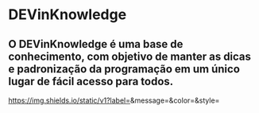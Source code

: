 # DEVinKnowledge
## O DEVinKnowledge é uma base de conhecimento, com objetivo de manter as dicas e padronização da programação em um único lugar de fácil acesso para todos.

https://img.shields.io/static/v1?label=<LABEL>&message=<MESSAGE>&color=<COLOR>&style=<STYLE>&logo=<LOGO>